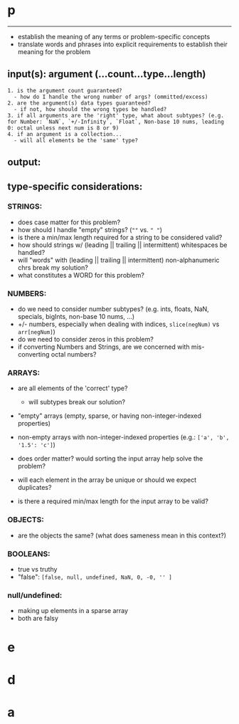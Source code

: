 # p
--------------------------------------------------------------------------------------------------------------------------------

  - establish the meaning of any terms or problem-specific concepts
  - translate words and phrases into explicit requirements to establish their meaning for the problem

  ## input(s): argument (...count...type...length)


    1. is the argument count guaranteed?
      - how do I handle the wrong number of args? (ommitted/excess)
    2. are the argument(s) data types guaranteed?
      - if not, how should the wrong types be handled?
    3. if all arguments are the 'right' type, what about subtypes? (e.g. for Number: `NaN`, `+/-Infinity`, `Float`, Non-base 10 nums, leading 0: octal unless next num is 8 or 9)
    4. if an argument is a collection...
      - will all elements be the 'same' type?

  ## output:

  ## type-specific considerations:

  ### STRINGS:
  - does case matter for this problem?
  - how should I handle "empty" strings? (`""` vs. `" "`)
  - is there a min/max length required for a string to be considered valid?
  - how should strings w/ (leading || trailing || intermittent) whitespaces be handled?
  - will "words" with (leading || trailing || intermittent) non-alphanumeric chrs break my solution?
  - what constitutes a WORD for this problem?

  ### NUMBERS:
  - do we need to consider number subtypes? (e.g. ints, floats, NaN, specials, bigInts, non-base 10 nums, ...)
  - +/- numbers, especially when dealing with indices, `slice(negNum)` vs `arr[negNum]`)
  - do we need to consider zeros in this problem?
  - if converting Numbers and Strings, are we concerned with mis-converting octal numbers?

  ### ARRAYS:
  - are all elements of the 'correct' type?
     - will subtypes break our solution?
  - "empty" arrays (empty, sparse, or having non-integer-indexed properties)
  - non-empty arrays with non-integer-indexed properties (e.g.: `['a', 'b', '1.5': 'c']`)

  - does order matter?  would sorting the input array help solve the problem?
  - will each element in the array be unique or should we expect duplicates?
  - is there a required min/max length for the input array to be valid?

  ### OBJECTS:
  - are the objects the same? (what does sameness mean in this context?)
  


  ### BOOLEANS:
  - true vs truthy
  - "false": `[false, null, undefined, NaN, 0, -0, '' ]`

  ### null/undefined:
  - making up elements in a sparse array
  - both are falsy

# e
# d
# a

